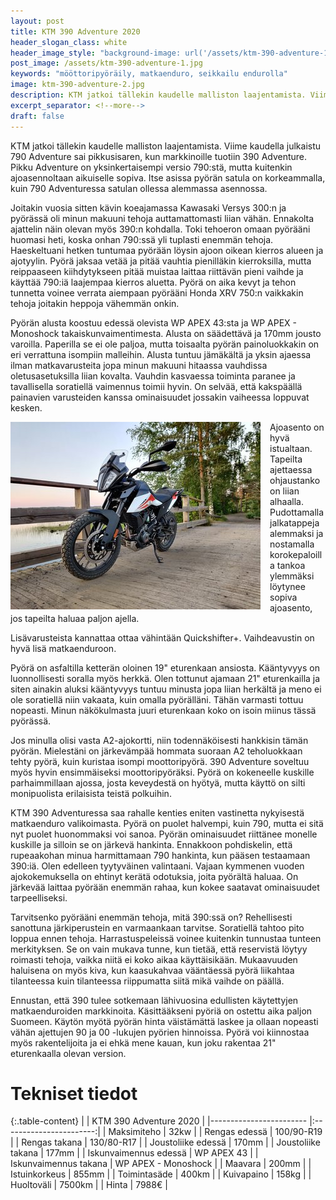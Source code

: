 ```yaml
---
layout: post
title: KTM 390 Adventure 2020
header_slogan_class: white
header_image_style: "background-image: url('/assets/ktm-390-adventure-1.jpg'); @media (min-width: 1062px) {background-position: center bottom;}"
post_image: /assets/ktm-390-adventure-1.jpg
keywords: "mööttoripyöräily, matkaenduro, seikkailu endurolla"
image: ktm-390-adventure-2.jpg
description: KTM jatkoi tällekin kaudelle malliston laajentamista. Viime kaudella julkaistu 790 Adventure sai pikkusisaren, kun markkinoille tuotiin 390 Adventure.
excerpt_separator: <!--more-->
draft: false
---
```


KTM jatkoi tällekin kaudelle malliston laajentamista. Viime kaudella 
julkaistu 790 Adventure sai pikkusisaren, kun markkinoille tuotiin 390 
Adventure. Pikku Adventure on yksinkertaisempi versio 790:stä, mutta 
kuitenkin ajoasennoltaan aikuiselle sopiva. Itse asissa pyörän satula on 
korkeammalla, kuin 790 Adventuressa satulan ollessa alemmassa asennossa.
<!--more-->

Joitakin vuosia sitten kävin koeajamassa Kawasaki Versys 300:n ja 
pyörässä oli minun makuuni tehoja auttamattomasti liian vähän. Ennakolta 
ajattelin näin olevan myös 390:n kohdalla. Toki tehoeron omaan pyörääni 
huomasi heti, koska onhan 790:ssä yli tuplasti enemmän tehoja. 
Haeskeltuani hetken tuntumaa pyörään löysin ajoon oikean kierros alueen 
ja ajotyylin. Pyörä jaksaa vetää ja pitää vauhtia pienilläkin 
kierroksilla, mutta reippaaseen kiihdytykseen pitää muistaa laittaa 
riittävän pieni vaihde ja käyttää 790:iä laajempaa kierros aluetta. Pyörä 
on aika kevyt ja tehon tunnetta voinee verrata aiempaan pyörääni Honda 
XRV 750:n vaikkakin tehoja joitakin heppoja vähemmän onkin.

Pyörän alusta koostuu edessä olevista WP APEX 43:sta ja WP APEX - 
Monoshock takaiskunvaimentimesta. Alusta on säädettävä ja 170mm 
jousto varoilla. Paperilla se ei ole paljoa, mutta toisaalta pyörän 
painoluokkakin on eri verrattuna isompiin malleihin. Alusta tuntuu 
jämäkältä ja yksin ajaessa ilman matkavarusteita jopa minun makuuni 
hitaassa vauhdissa oletusasetuksilla liian kovalta. Vauhdin kasvaessa 
toiminta paranee ja tavallisella soratiellä vaimennus toimii hyvin. 
On selvää, että kakspäällä painavien varusteiden kanssa ominaisuudet 
jossakin vaiheessa loppuvat kesken. 


<img src="/assets/ktm-390-adventure-2.jpg" style="float: left; padding-right: 15px;" />

Ajoasento on hyvä istualtaan. Tapeilta ajettaessa ohjaustanko on 
liian alhaalla. Pudottamalla jalkatappeja alemmaksi ja 
nostamalla korokepaloilla tankoa ylemmäksi löytynee sopiva ajoasento, 
jos tapeilta haluaa paljon ajella.

Lisävarusteista kannattaa ottaa vähintään Quickshifter+. Vaihdeavustin 
on hyvä lisä matkaenduroon.

Pyörä on asfaltilla ketterän oloinen 19" eturenkaan ansiosta. Kääntyvyys 
on luonnollisesti soralla myös herkkä. Olen tottunut ajamaan 21" 
eturenkailla ja siten ainakin aluksi kääntyvyys tuntuu minusta jopa 
liian herkältä ja meno ei ole soratiellä niin vakaata, kuin omalla 
pyörälläni. Tähän varmasti tottuu nopeasti. Minun näkökulmasta 
juuri eturenkaan koko on isoin miinus tässä pyörässä.

Jos minulla olisi vasta A2-ajokortti, niin todennäköisesti hankkisin 
tämän pyörän. Mielestäni on järkevämpää hommata suoraan A2 teholuokkaan 
tehty 
pyörä, kuin kuristaa isompi moottoripyörä. 390 Adventure soveltuu 
myös hyvin ensimmäiseksi moottoripyöräksi. Pyörä on 
kokeneelle kuskille parhaimmillaan ajossa, josta keveydestä 
on hyötyä, mutta käyttö on silti monipuolista erilaisista teistä 
polkuihin.

KTM 390 Adventuressa saa rahalle kenties eniten vastinetta nykyisestä 
matkaenduro valikoimasta. Pyörä on puolet halvempi, kuin 790, mutta ei 
sitä nyt puolet huonommaksi voi sanoa. Pyörän ominaisuudet riittänee 
monelle kuskille ja silloin se on järkevä hankinta. Ennakkoon 
pohdiskelin, että rupeaakohan minua harmittamaan 790 hankinta, kun 
pääsen testaamaan 390:iä. Olen edelleen tyytyväinen valintaani. Vajaan 
kymmenen vuoden ajokokemuksella on ehtinyt kerätä odotuksia, joita 
pyörältä haluaa. On järkevää laittaa pyörään enemmän rahaa, kun kokee 
saatavat ominaisuudet tarpeelliseksi.

Tarvitsenko pyörääni enemmän tehoja, mitä 390:ssä on? Rehellisesti sanottuna 
järkiperustein en varmaankaan tarvitse. Soratiellä 
tahtoo pito loppua ennen tehoja. Harrastuspeleissä voinee 
kuitenkin tunnustaa tunteen merkityksen. Se on vain mukava tunne, kun tietää, 
että reservistä löytyy roimasti tehoja, vaikka niitä ei koko aikaa 
käyttäisikään. Mukaavuuden haluisena on myös kiva, kun kaasukahvaa 
vääntäessä pyörä liikahtaa tilanteessa kuin tilanteessa riippumatta 
siitä mikä vaihde on päällä.

Ennustan, että 390 tulee sotkemaan lähivuosina edullisten 
käytettyjen matkaenduroiden markkinoita. Käsittääkseni pyöriä on ostettu 
aika paljon Suomeen. Käytön myötä pyörän hinta väistämättä laskee ja 
ollaan nopeasti vähän ajettujen 90 ja 00 -lukujen pyörien hinnoissa. 
Pyörä voi kiinnostaa myös rakentelijoita ja ei ehkä mene kauan, kun joku 
rakentaa 21" eturenkaalla olevan version.


# Tekniset tiedot

{:.table-content}
|                         | KTM 390 Adventure 2020  |
|------------------------ |:-----------------------:|
| Maksimiteho             |  32kw                   |
| Rengas edessä           |  100/90-R19             |
| Rengas takana           |  130/80-R17             |
| Joustoliike edessä      |  170mm                  |
| Joustoliike takana      |  177mm                  |
| Iskunvaimennus edessä   |  WP APEX 43             |
| Iskunvaimennus takana   |  WP APEX - Monoshock    |
| Maavara                 |  200mm                  |
| Istuinkorkeus           |  855mm                  |
| Toimintasäde            |  400km                  |
| Kuivapaino              |  158kg                  |
| Huoltoväli              |  7500km                 |
| Hinta                   |  7988€                  |

